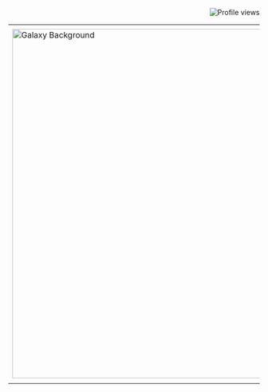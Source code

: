 <!-- Profile Views -->
<p align="right">
  <img src="https://komarev.com/ghpvc/?username=nimansalabandara&style=flat-square&color=0e75b6" alt="Profile views" />
</p>

<table align="center">
  <tr>
    <td>
      <img src="https://media1.tenor.com/m/ExtbloI_N-AAAAAC/itsuomi.gif" alt="Galaxy Background" width="600" height="700"/>
    </td>
    <td style="padding-left: 30px; vertical-align: top;">
      <h2>🚀 Who Am I?</h2>
      <p>
        👩‍💻 I'm a passionate explorer in the world of technology.<br><br>
        🧠 <strong>AI Enthusiast</strong><br>
        🤖 <strong>Machine Learning & Deep Learning Practitioner</strong><br>
        🔬 <strong>AI Researcher</strong><br>
        📊 <strong>Data Science Explorer</strong><br><br>
      </p>
      <h3>🔗 Connect with me:</h3>
      <p>
        <a href="https://www.linkedin.com/in/nimansalabandara/" target="_blank">
          <img src="https://cdn.jsdelivr.net/gh/devicons/devicon/icons/linkedin/linkedin-original.svg" alt="LinkedIn" width="40" />
        </a>
        <a href="https://www.kaggle.com/nimansalabandara" target="_blank">
          <img src="https://cdn.jsdelivr.net/gh/devicons/devicon/icons/kaggle/kaggle-original.svg" alt="Kaggle" width="40" />
        </a>
        <a href="https://www.instagram.com/niman.sala?igsh=MW5iNWtxOHlqa2xydw==" target="_blank">
          <img src="https://cdn-icons-png.flaticon.com/512/174/174855.png" alt="Instagram" width="40" />
        </a>
      </p>
    </td>
  </tr>
</table>




